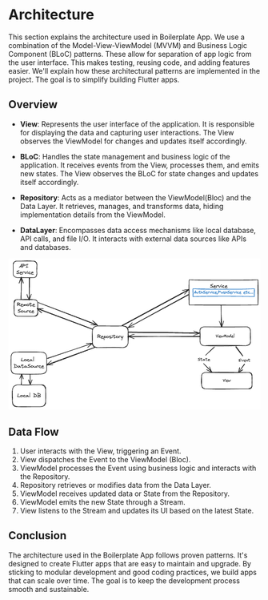 # Architecture <!-- {docsify-ignore-all} -->

This section explains the architecture used in Boilerplate App. We use a combination of the Model-View-ViewModel (MVVM) and Business Logic Component (BLoC) patterns. These allow for separation of app logic from the user interface. This makes testing, reusing code, and adding features easier. We'll explain how these architectural patterns are implemented in the project. The goal is to simplify building Flutter apps.

## Overview 

- **View**: Represents the user interface of the application. It is responsible for displaying the data and capturing user interactions. The View observes the ViewModel for changes and updates itself accordingly.

- **BLoC**: Handles the state management and business logic of the application. It receives events from the View, processes them, and emits new states. The View observes the BLoC for state changes and updates itself accordingly.

- **Repository**: Acts as a mediator between the ViewModel(Bloc) and the Data Layer. It retrieves, manages, and transforms data, hiding implementation details from the ViewModel.

- **DataLayer**: Encompasses data access mechanisms like local database, API calls, and file I/O. It interacts with external data sources like APIs and databases.


![Alt text](../../../assets/caf_flutter_architecture.png)

## Data Flow 

1. User interacts with the View, triggering an Event.
2. View dispatches the Event to the ViewModel (Bloc).
3. ViewModel processes the Event using business logic and interacts with the Repository.
4. Repository retrieves or modifies data from the Data Layer.
5. ViewModel receives updated data or State from the Repository.
6. ViewModel emits the new State through a Stream.
7. View listens to the Stream and updates its UI based on the latest State.


## Conclusion 

The architecture used in the Boilerplate App follows proven patterns. It's designed to create Flutter apps that are easy to maintain and upgrade. By sticking to modular development and good coding practices, we build apps that can scale over time. The goal is to keep the development process smooth and sustainable.



